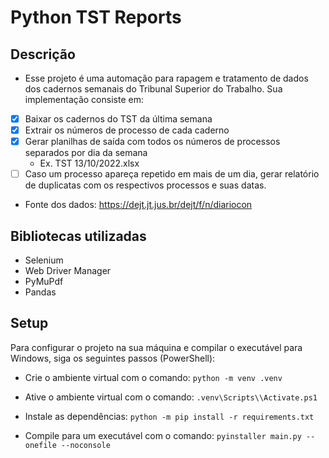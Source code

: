 # Python TST Reports

## Descrição

- Esse projeto é uma automação para rapagem e tratamento de dados dos cadernos semanais do Tribunal Superior do Trabalho. Sua implementação consiste em:

- [x] Baixar os cadernos do TST da última semana
- [x] Extrair os números de processo de cada caderno
- [x] Gerar planilhas de saída com todos os números de processos separados por dia da semana
  - Ex. TST 13/10/2022.xlsx
- [ ] Caso um processo apareça repetido em mais de um dia, gerar relatório de duplicatas com os respectivos processos e suas datas.

- Fonte dos dados: https://dejt.jt.jus.br/dejt/f/n/diariocon

## Bibliotecas utilizadas

- Selenium
- Web Driver Manager
- PyMuPdf
- Pandas

## Setup

Para configurar o projeto na sua máquina e compilar o executável para Windows, siga os seguintes passos (PowerShell):

- Crie o ambiente virtual com o comando:
`python -m venv .venv`

- Ative o ambiente virtual com o comando:
`.venv\Scripts\\Activate.ps1`

- Instale as dependências:
`python -m pip install -r requirements.txt`

- Compile para um executável com o comando:
`pyinstaller main.py --onefile --noconsole`
